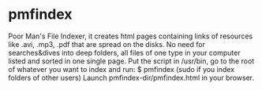 pmfindex
========

Poor Man's File Indexer, it creates html pages containing links of resources like .avi, .mp3, .pdf that are spread on the disks. No need for searches&amp;dives into deep folders, all files of one type in your computer listed and sorted in one single page. Put the script in /usr/bin, go to the root of whatever you want to index and run: $ pmfindex  (sudo if you index folders of other users)
Launch pmfindex-dir/pmfindex.html in your browser.
